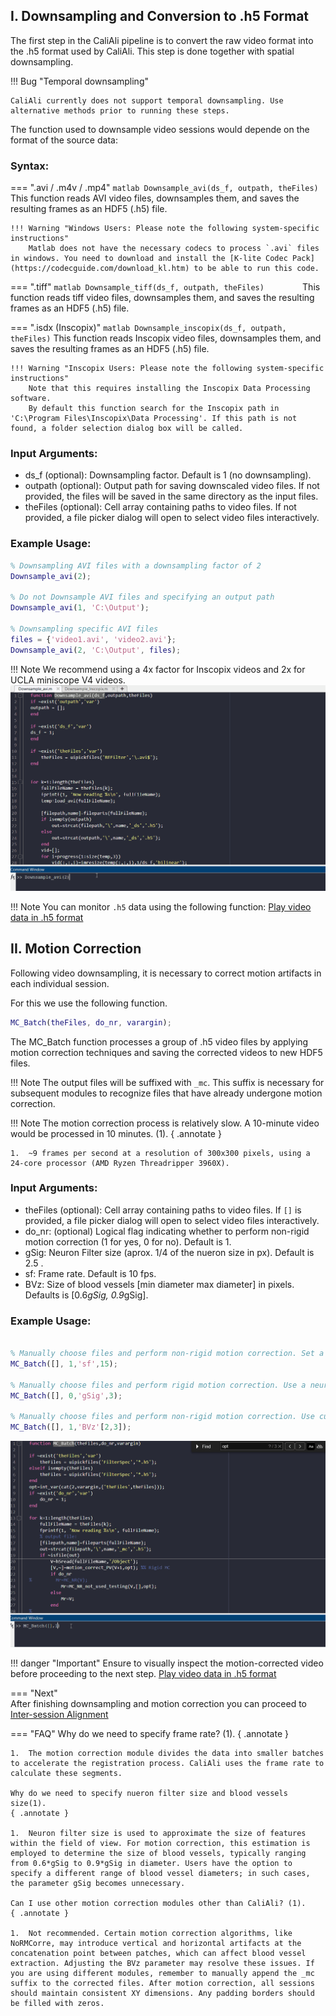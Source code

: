 ## I. Downsampling and Conversion to .h5 Format <a id="downsampling"></a>

The first step in the CaliAli pipeline is to convert the raw video format into the .h5 format used by CaliAli. This step is done together with spatial downsampling.

!!! Bug "Temporal downsampling"

	CaliAli currently does not support temporal downsampling. Use alternative methods prior to running these steps.

The function used to downsample video sessions would depende on the format of the source data:

### Syntax: <a id="syntax"></a>

=== ".avi / .m4v / .mp4"
	``` matlab
	Downsample_avi(ds_f, outpath, theFiles)	
	```
	This function reads AVI video files, downsamples them, and saves the resulting frames as an HDF5 (.h5) file.
	
	!!! Warning "Windows Users: Please note the following system-specific instructions"
		Matlab does not have the necessary codecs to process `.avi` files in windows. You need to download and install the [K-lite Codec Pack](https://codecguide.com/download_kl.htm) to be able to run this code.
	
=== ".tiff"
	``` matlab
	Downsample_tiff(ds_f, outpath, theFiles)		
	```
	This function reads tiff video files, downsamples them, and saves the resulting frames as an HDF5 (.h5) file.	
	
=== ".isdx (Inscopix)"
	``` matlab
	Downsample_inscopix(ds_f, outpath, theFiles)
	```
	This function reads Inscopix video files, downsamples them, and saves the resulting frames as an HDF5 (.h5) file.
	
	!!! Warning "Inscopix Users: Please note the following system-specific instructions"
		Note that this requires installing the Inscopix Data Processing software. 
		By default this function search for the Inscopix path in 'C:\Program Files\Inscopix\Data Processing'. If this path is not found, a folder selection dialog box will be called.

	
### Input Arguments: <a id="ia"></a>

-	ds_f (optional): Downsampling factor. Default is 1 (no downsampling).
-	outpath (optional): Output path for saving downscaled video files. If not provided, the files will be saved in the same directory as the input files.
-	theFiles (optional): Cell array containing paths to video files. If not provided, a file picker dialog will open to select video files interactively.	


### Example Usage:	<a id="eu"></a>
``` matlab
% Downsampling AVI files with a downsampling factor of 2
Downsample_avi(2);

% Do not Downsample AVI files and specifying an output path
Downsample_avi(1, 'C:\Output');

% Downsampling specific AVI files
files = {'video1.avi', 'video2.avi'};
Downsample_avi(2, 'C:\Output', files);
```
!!! Note
	We recommend using a 4x factor for Inscopix videos and 2x for UCLA miniscope V4 videos.
![Downsampling](files/downsampling.gif)

!!! Note
	You can monitor `.h5` data using the following function: [Play video data in .h5 format](Utilities.md#h5video) 

## II. Motion Correction <a id="mc"></a>

Following video downsampling, it is necessary to correct motion artifacts in each individual session.

For this we use the following function.
``` matlab
MC_Batch(theFiles, do_nr, varargin);
```	
The MC_Batch function processes a group of .h5 video files by applying motion correction techniques and saving the corrected videos to new HDF5 files.

!!! Note
	The output files will be suffixed with `_mc`. This suffix is necessary for subsequent modules to recognize files that have already undergone motion correction. 
	
!!! Note
	The motion correction process is relatively slow. A 10-minute video would be processed in 10 minutes. (1).
	{ .annotate }
	
	1.	~9 frames per second at a resolution of 300x300 pixels, using a 24-core processor (AMD Ryzen Threadripper 3960X). 
		

	
### Input Arguments:

-	theFiles (optional): Cell array containing paths to video files. If `[]` is provided, a file picker dialog will open to select video files interactively.
-	do_nr: (optional) Logical flag indicating whether to perform non-rigid motion correction (1 for yes, 0 for no). Default is 1.
-	gSig: Neuron Filter size (aprox. 1/4 of the nueron size in px). Default is 2.5 .
-	sf:	Frame rate. Default is 10 fps.
-	BVz: Size of blood vessels [min diameter max diameter] in pixels. Defaults is [0.6*gSig, 0.9*gSig].

### Example Usage:	
``` matlab

% Manually choose files and perform non-rigid motion correction. Set a frame rate of 15fps
MC_Batch([], 1,'sf',15);

% Manually choose files and perform rigid motion correction. Use a neuron Filter size of 3. 
MC_Batch([], 0,'gSig',3);

% Manually choose files and perform non-rigid motion correction. Use custom blood vessels size (not recommended).
MC_Batch([], 1,'BVz'[2,3]);
```
![Motion Correction](files/mc.gif)

!!! danger "Important"
	Ensure to visually inspect the motion-corrected video before proceeding to the next step. [Play video data in .h5 format](Utilities.md#video_app)

=== "Next"	
After finishing downsampling and motion correction you can proceed to [Inter-session Alignment](alignment.md)

=== "FAQ"
	Why do we need to specify frame rate? (1).
	{ .annotate }

	1.  The motion correction module divides the data into smaller batches to accelerate the registration process. CaliAli uses the frame rate to calculate these segments.
	
	Why do we need to specify nueron filter size and blood vessels size(1).
	{ .annotate }

	1.  Neuron filter size is used to approximate the size of features within the field of view. For motion correction, this estimation is employed to determine the size of blood vessels, typically ranging from 0.6*gSig to 0.9*gSig in diameter. Users have the option to specify a different range of blood vessel diameters; in such cases, the parameter gSig becomes unnecessary.
	
	Can I use other motion correction modules other than CaliAli? (1).
	{ .annotate }
	
	1.	Not recommended. Certain motion correction algorithms, like NoRMCorre, may introduce vertical and horizontal artifacts at the concatenation point between patches, which can affect blood vessel extraction. Adjusting the BVz parameter may resolve these issues. If you are using different modules, remember to manually append the _mc suffix to the corrected files. After motion correction, all sessions should maintain consistent XY dimensions. Any padding borders should be filled with zeros.





